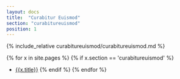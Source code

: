 ```yaml
---
layout: docs
title:  "Curabitur Euismod"
section: "curabitureuismod"
position: 1
---
```

{% include_relative curabitureuismod/curabitureuismod.md %}

{% for x in site.pages %}
{% if x.section == 'curabitureuismod' %}
- [{{x.title}}]({{site.baseurl}}{{x.url}})
{% endif %}
{% endfor %}

